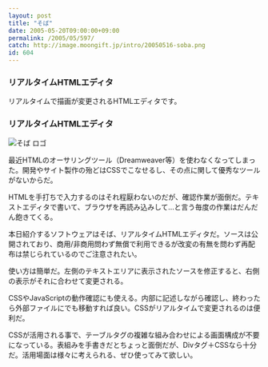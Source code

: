 ```yaml
---
layout: post
title: "そば"
date: 2005-05-20T09:00:00+09:00
permalink: /2005/05/597/
catch: http://image.moongift.jp/intro/20050516-soba.png
id: 604
---
```

### リアルタイムHTMLエディタ
  
リアルタイムで描画が変更されるHTMLエディタです。  
<!--more-->  

### リアルタイムHTMLエディタ
  

![そば ロゴ](http://image.moongift.jp/intro/20050516-soba.png "そば ロゴ")

  

最近HTMLのオーサリングツール（Dreamweaver等）を使わなくなってしまった。開発やサイト製作の殆どはCSSでこなせるし、その点に関して優秀なツールがないからだ。

  

HTMLを手打ちで入力するのはそれ程厭わないのだが、確認作業が面倒だ。テキストエディタで書いて、ブラウザを再読み込みして…と言う毎度の作業はだんだん飽きてくる。

  

本日紹介するソフトウェアはそば、リアルタイムHTMLエディタだ。ソースは公開されており、商用/非商用問わず無償で利用できるが改変の有無を問わず再配布は禁じられているのでご注意されたい。

  

使い方は簡単だ。左側のテキストエリアに表示されたソースを修正すると、右側の表示がそれに合わせて変更される。

  

CSSやJavaScriptの動作確認にも使える。内部に記述しながら確認し、終わったら外部ファイルにでも移動すれば良い。CSSがリアルタイムで変更されるのは便利だ。

  

CSSが活用される事で、テーブルタグの複雑な組み合わせによる画面構成が不要になっている。表組みを手書きだとちょっと面倒だが、Divタグ＋CSSなら十分だ。活用場面は様々に考えられる、ぜひ使ってみて欲しい。

